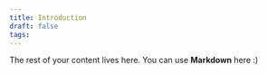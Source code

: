 ```yaml
---
title: Introduction
draft: false
tags:
---
```


The rest of your content lives here. You can use **Markdown** here :)